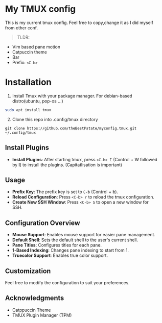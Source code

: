 # My TMUX config

This is my current tmux config. Feel free to copy,change it as I did myself from other conf.

> TLDR:
- Vim based pane motion
- Catpuccin theme
- Bar
- Prefix: `<C-b>`

# Installation

1) Install Tmux with your package manager.
For debian-based distro(ubuntu, pop-os ...)

```bash
sudo apt install tmux
```


2) Clone this repo into .config/tmux directory

```
git clone https://github.com/theBestPatate/myconfig.tmux.git ~/.config/tmux
```

## Install Plugins

- **Install Plugins**: After starting tmux, press `<C-b> I` (Control + W followed by I) to install the plugins.
(Capitatlisation is important)

## Usage

- **Prefix Key**: The prefix key is set to `C-b` (Control + b).
- **Reload Configuration**: Press `<C-b> r` to reload the tmux configuration.
- **Create New SSH Window**: Press `<C-b> S` to open a new window for SSH.

## Configuration Overview

- **Mouse Support**: Enables mouse support for easier pane management.
- **Default Shell**: Sets the default shell to the user's current shell.
- **Pane Titles**: Configures titles for each pane.
- **1-Based Indexing**: Changes pane indexing to start from 1.
- **Truecolor Support**: Enables true color support.

## Customization

Feel free to modify the configuration to suit your preferences.

## Acknowledgments

- Catppuccin Theme
- TMUX Plugin Manager (TPM)
